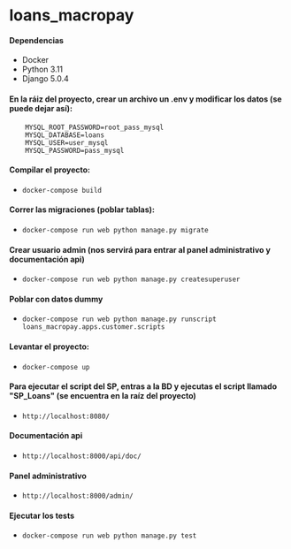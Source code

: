 # loans_macropay

#### Dependencias
- Docker
- Python 3.11
- Django 5.0.4

#### En la ráiz del proyecto, crear un archivo un .env y modificar los datos (se puede dejar así):
```
    MYSQL_ROOT_PASSWORD=root_pass_mysql
    MYSQL_DATABASE=loans
    MYSQL_USER=user_mysql
    MYSQL_PASSWORD=pass_mysql
   ```

#### Compilar el proyecto:
- ```docker-compose build```

#### Correr las migraciones (poblar tablas):
- ```docker-compose run web python manage.py migrate```


#### Crear usuario admin (nos servirá para entrar al panel administrativo y documentación api)
- ```docker-compose run web python manage.py createsuperuser```

#### Poblar con datos dummy
- ```docker-compose run web python manage.py runscript loans_macropay.apps.customer.scripts```

#### Levantar el proyecto:
- ```docker-compose up```

#### Para ejecutar el script del SP, entras a la BD y ejecutas el script llamado "SP_Loans" (se encuentra en la raíz del proyecto)
- ```http://localhost:8080/```

#### Documentación api
- ```http://localhost:8000/api/doc/```

#### Panel administrativo
- ```http://localhost:8000/admin/```

#### Ejecutar los tests
- ```docker-compose run web python manage.py test```